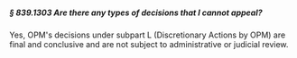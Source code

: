 ##### § 839.1303 Are there any types of decisions that I cannot appeal? #####

Yes, OPM's decisions under subpart L (Discretionary Actions by OPM) are final and conclusive and are not subject to administrative or judicial review.